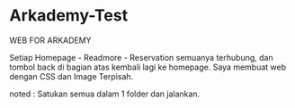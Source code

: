 # Arkademy-Test
WEB FOR ARKADEMY

Setiap Homepage - Readmore - Reservation semuanya terhubung, dan tombol back di bagian atas kembali lagi ke homepage.
Saya membuat web dengan CSS dan Image Terpisah.

noted : Satukan semua dalam 1 folder dan jalankan.

